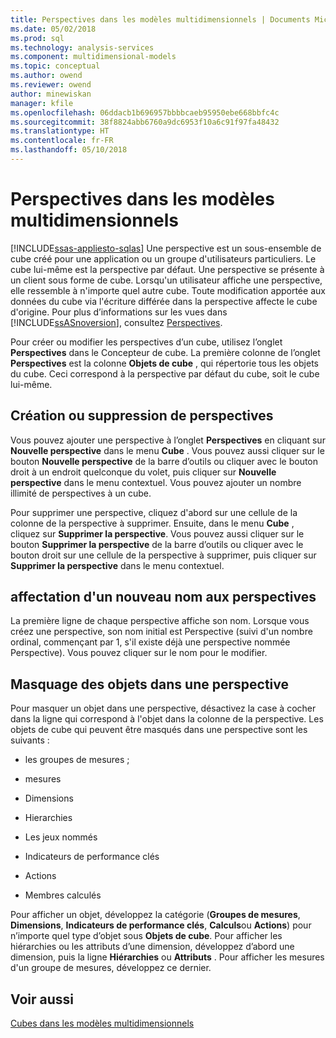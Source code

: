 ```yaml
---
title: Perspectives dans les modèles multidimensionnels | Documents Microsoft
ms.date: 05/02/2018
ms.prod: sql
ms.technology: analysis-services
ms.component: multidimensional-models
ms.topic: conceptual
ms.author: owend
ms.reviewer: owend
author: minewiskan
manager: kfile
ms.openlocfilehash: 06ddacb1b696957bbbbcaeb95950ebe668bbfc4c
ms.sourcegitcommit: 38f8824abb6760a9dc6953f10a6c91f97fa48432
ms.translationtype: HT
ms.contentlocale: fr-FR
ms.lasthandoff: 05/10/2018
---
```

# <a name="perspectives-in-multidimensional-models"></a>Perspectives dans les modèles multidimensionnels
[!INCLUDE[ssas-appliesto-sqlas](../../includes/ssas-appliesto-sqlas.md)]
  Une perspective est un sous-ensemble de cube créé pour une application ou un groupe d'utilisateurs particuliers. Le cube lui-même est la perspective par défaut. Une perspective se présente à un client sous forme de cube. Lorsqu'un utilisateur affiche une perspective, elle ressemble à n'importe quel autre cube. Toute modification apportée aux données du cube via l'écriture différée dans la perspective affecte le cube d'origine. Pour plus d’informations sur les vues dans [!INCLUDE[ssASnoversion](../../includes/ssasnoversion-md.md)], consultez [Perspectives](../../analysis-services/multidimensional-models-olap-logical-cube-objects/perspectives.md).  
  
 Pour créer ou modifier les perspectives d’un cube, utilisez l’onglet **Perspectives** dans le Concepteur de cube. La première colonne de l’onglet **Perspectives** est la colonne **Objets de cube** , qui répertorie tous les objets du cube. Ceci correspond à la perspective par défaut du cube, soit le cube lui-même.  
  
## <a name="creating-or-deleting-perspectives"></a>Création ou suppression de perspectives  
 Vous pouvez ajouter une perspective à l’onglet **Perspectives** en cliquant sur **Nouvelle perspective** dans le menu **Cube** . Vous pouvez aussi cliquer sur le bouton **Nouvelle perspective** de la barre d’outils ou cliquer avec le bouton droit à un endroit quelconque du volet, puis cliquer sur **Nouvelle perspective** dans le menu contextuel. Vous pouvez ajouter un nombre illimité de perspectives à un cube.  
  
 Pour supprimer une perspective, cliquez d'abord sur une cellule de la colonne de la perspective à supprimer. Ensuite, dans le menu **Cube** , cliquez sur **Supprimer la perspective**. Vous pouvez aussi cliquer sur le bouton **Supprimer la perspective** de la barre d’outils ou cliquer avec le bouton droit sur une cellule de la perspective à supprimer, puis cliquer sur **Supprimer la perspective** dans le menu contextuel.  
  
## <a name="renaming-perspectives"></a>affectation d'un nouveau nom aux perspectives  
 La première ligne de chaque perspective affiche son nom. Lorsque vous créez une perspective, son nom initial est Perspective (suivi d'un nombre ordinal, commençant par 1, s'il existe déjà une perspective nommée Perspective). Vous pouvez cliquer sur le nom pour le modifier.  
  
## <a name="hiding-objects-from-a-perspective"></a>Masquage des objets dans une perspective  
 Pour masquer un objet dans une perspective, désactivez la case à cocher dans la ligne qui correspond à l'objet dans la colonne de la perspective. Les objets de cube qui peuvent être masqués dans une perspective sont les suivants :  
  
-   les groupes de mesures ;  
  
-   mesures  
  
-   Dimensions  
  
-   Hierarchies  
  
-   Les jeux nommés  
  
-   Indicateurs de performance clés  
  
-   Actions  
  
-   Membres calculés  
  
 Pour afficher un objet, développez la catégorie (**Groupes de mesures**, **Dimensions**, **Indicateurs de performance clés**, **Calculs**ou **Actions**) pour n’importe quel type d’objet sous **Objets de cube**. Pour afficher les hiérarchies ou les attributs d’une dimension, développez d’abord une dimension, puis la ligne **Hiérarchies** ou **Attributs** . Pour afficher les mesures d'un groupe de mesures, développez ce dernier.  
  
## <a name="see-also"></a>Voir aussi  
 [Cubes dans les modèles multidimensionnels](../../analysis-services/multidimensional-models/cubes-in-multidimensional-models.md)  
  
  
